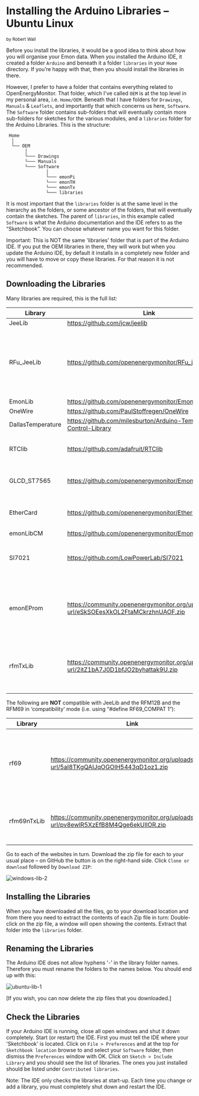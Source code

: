 # Installing the Arduino Libraries – Ubuntu Linux

<small>by Robert Wall</small>

Before you install the libraries, it would be a good idea to think about how you will organise your
Emon data. When you installed the Arduino IDE, it created a folder `Arduino` and beneath it a
folder `libraries` in your `Home` directory. If you’re happy with that, then you should install the
libraries in there.

However, I prefer to have a folder that contains everything related to OpenEnergyMonitor. That
folder, which I've called `OEM` is at the top level in my personal area, i.e. `Home/OEM`. Beneath
that I have folders for `Drawings`, `Manuals` & `Leaflets`, and importantly that which concerns us here,
`Software`. The `Software` folder contains sub-folders that will eventually contain more sub-folders for
sketches for the various modules, and a `libraries` folder for the Arduino Libraries. This is the
structure:

```
 Home
  │
  └── OEM
       │
       └─── Drawings
       └─── Manuals
       └─── Software
               │
               └─── emonPi
               └─── emonTH
               └─── emonTx
               └─── libraries

```

It is most important that the `libraries` folder is at the same level in the hierarchy as the folders, or
some ancestor of the folders, that will eventually contain the sketches. The parent of `libraries`, in
this example called `Software` is what the Arduino documentation and the IDE refers to as the
“Sketchbook”. You can choose whatever name you want for this folder.

<div class="note">

<p>Important: This is NOT the same 'libraries' folder that is part of the Arduino IDE. If you put
the OEM libraries in there, they will work but when you update the Arduino IDE, by default it
installs in a completely new folder and you will have to move or copy these libraries. For that
reason it is not recommended.</p>

</div>

## Downloading the Libraries

Many libraries are required, this is the full list:

| Library            | Link                                                               | Notes |
|--------------------|--------------------------------------------------------------------|-------|
| JeeLib             | https://github.com/jcw/jeelib                                      |       |
| RFu_JeeLib         | https://github.com/openenergymonitor/RFu_jeelib                    | Only required for emonTx V3.2 and emonTH V1.4 using the RFu328 module.    |
| EmonLib            | https://github.com/openenergymonitor/EmonLib                       |       |
| OneWire            | https://github.com/PaulStoffregen/OneWire                          |       |
| DallasTemperature  | https://github.com/milesburton/Arduino-Temperature-Control-Library |       |
| RTClib             | https://github.com/adafruit/RTClib                                 | Only required for EmonGLCD   |
| GLCD_ST7565        | https://github.com/openenergymonitor/EmonGLCDlib                   | Only required for EmonGLCD   |
| EtherCard          | https://github.com/openenergymonitor/EtherCardOct2012              | Only required for NanodeRF   |
| emonLibCM          | https://github.com/openenergymonitor/EmonLibCM                     |       |
| SI7021             | https://github.com/LowPowerLab/SI7021                              | Only required for emonTH V2  |
| emonEProm          | https://community.openenergymonitor.org/uploads/short-url/eSkSOEesXkOL2FtaMCkrzhnUAOF.zip | Manages the EEPROM when saving config & energy values |
| rfmTxLib           | https://community.openenergymonitor.org/uploads/short-url/2itZ1bA7J0D1bfJO2byhattak9U.zip | Transmit-only - message format is compatible with JeeLib |

<div class="warning">

<p>The following are <strong>NOT</strong> compatible with JeeLib and the RFM12B and the RFM69 in ‘compatibility’ mode (i.e. using “#define RF69_COMPAT 1”):</p>

</div>

| Library            | Link                                                               | Notes |
|--------------------|--------------------------------------------------------------------|-------|
| rf69               | https://community.openenergymonitor.org/uploads/short-url/5aI8TKgQAIJqOGOIH5443qD1oz1.zip | RFM69 ‘Native’ format - does not check for a busy radio channel |
| rfm69nTxLib        | https://community.openenergymonitor.org/uploads/short-url/pv8ewlR5XzEfB8M4Qge6ekUIlOR.zip | RFM69 ‘Native’ format version of rfmTxLib |

Go to each of the websites in turn. Download the zip file for each to your usual place – on GitHub
the button is on the right-hand side. Click `Clone or download` followed by `Download ZIP`:

![windows-lib-2](files/windowslib2.png)

## Installing the Libraries

When you have downloaded all the files, go to your download location and from there you need to
extract the contents of each Zip file in turn: Double-click on the zip file, a window will open
showing the contents. Extract that folder into the `libraries` folder.

## Renaming the Libraries

The Arduino IDE does not allow hyphens '-' in the library folder names. Therefore you must rename
the folders to the names below. You should end up with this:

![ubuntu-lib-1](files/ubuntulib1.png)

[If you wish, you can now delete the zip files that you downloaded.]

## Check the Libraries

If your Arduino IDE is running, close all open windows and shut it down completely. Start (or
restart) the IDE. First you must tell the IDE where your 'Sketchbook' is located. Click on `File > Preferences`
and at the top for `Sketchbook location` browse to and select your `Software` folder,
then dismiss the `Preferences` window with OK. Click on `Sketch > Include Library` and you should
see the list of libraries. The ones you just installed should be listed under `Contributed libraries`.

<div class="note">

<p>Note: The IDE only checks the libraries at start-up. Each time you change or add a library, you
must completely shut down and restart the IDE.</p>

</div>
